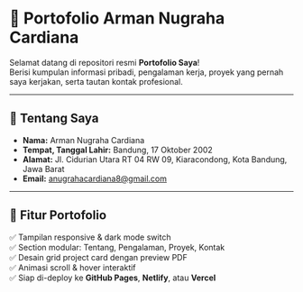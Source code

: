 # 📁 Portofolio Arman Nugraha Cardiana

Selamat datang di repositori resmi **Portofolio Saya**!  
Berisi kumpulan informasi pribadi, pengalaman kerja, proyek yang pernah saya kerjakan, serta tautan kontak profesional.

---

## 📌 **Tentang Saya**

- **Nama:** Arman Nugraha Cardiana  
- **Tempat, Tanggal Lahir:** Bandung, 17 Oktober 2002  
- **Alamat:** Jl. Cidurian Utara RT 04 RW 09, Kiaracondong, Kota Bandung, Jawa Barat  
- **Email:** anugrahacardiana8@gmail.com

---

## 🚀 **Fitur Portofolio**

✅ Tampilan responsive & dark mode switch  
✅ Section modular: Tentang, Pengalaman, Proyek, Kontak  
✅ Desain grid project card dengan preview PDF  
✅ Animasi scroll & hover interaktif  
✅ Siap di-deploy ke **GitHub Pages**, **Netlify**, atau **Vercel**
